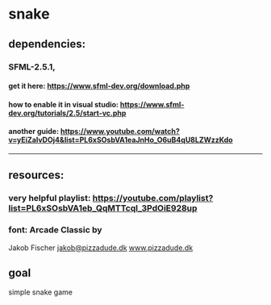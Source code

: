 # snake

## dependencies:
### SFML-2.5.1, 
#### get it here: https://www.sfml-dev.org/download.php
#### how to enable it in visual studio: https://www.sfml-dev.org/tutorials/2.5/start-vc.php
#### another guide: https://www.youtube.com/watch?v=yEiZalvDOj4&list=PL6xSOsbVA1eaJnHo_O6uB4qU8LZWzzKdo

----------------------------------------------------------------------------------------------------------------
## resources:
### very helpful playlist: https://youtube.com/playlist?list=PL6xSOsbVA1eb_QqMTTcql_3PdOiE928up
### font:  Arcade Classic by
Jakob Fischer
jakob@pizzadude.dk
www.pizzadude.dk
## goal
simple snake game
